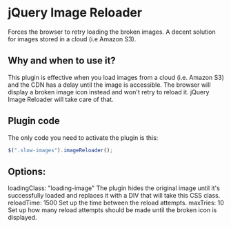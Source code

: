 # jQuery Image Reloader

Forces the browser to retry loading the broken images. A decent solution for images stored in a cloud (i.e Amazon S3).

## Why and when to use it?

This plugin is effective when you load images from a cloud (i.e. Amazon S3) and the CDN has a delay until the image is accessible. The browser will display a broken image icon instead and won't retry to reload it. jQuery Image Reloader will take care of that.

## Plugin code

The only code you need to activate the plugin is this:

```javascript
$(".slow-images").imageReloader();
```

## Options:

loadingClass: "loading-image"
  The plugin hides the original image until it's successfully loaded and replaces it with a DIV that will take this CSS class.
reloadTime: 1500
  Set up the time between the reload attempts.
maxTries: 10
  Set up how many reload attempts should be made until the broken icon is displayed.